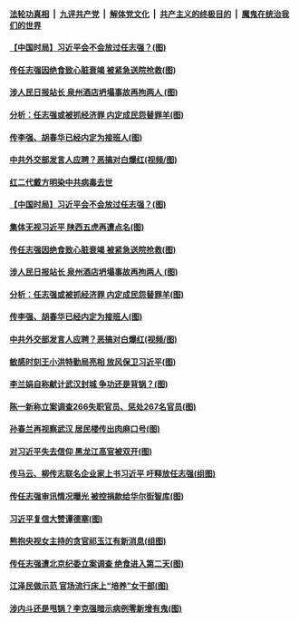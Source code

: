 ####  [法轮功真相](../../../../basic/blob/master/README.md?t=03301324) &nbsp;|&nbsp; [九评共产党](../../../../9ping.md/blob/master/README.md?t=03301324) &nbsp;|&nbsp; [解体党文化](../../../../jtdwh.md/blob/master/README.md?t=03301324)  &nbsp;|&nbsp; [共产主义的终极目的](../../../../gczydzjmd.md/blob/master/README.md?t=03301324) &nbsp;|&nbsp; [魔鬼在统治我们的世界](../../../../mgztzwmdsj.md/blob/master/README.md?t=03301324) 

#### [【中国时局】习近平会不会放过任志强？(图)](../pages/p2/927923.md?t=03301324) 

#### [传任志强因绝食致心脏衰竭 被紧急送院抢救(图)](../pages/p2/927949.md?t=03301324) 

#### [涉人民日报站长 泉州酒店坍塌事故再拘两人 (图)](../pages/p2/927914.md?t=03301324) 

#### [分析：任志强或被抓经济罪 内定成民怨替罪羊(图)](../pages/p2/927925.md?t=03301324) 

#### [传李强、胡春华已经内定为接班人(图)](../pages/p2/927904.md?t=03301324) 

#### [中共外交部发言人应聘？恶搞对白爆红(视频/图)](../pages/p2/927911.md?t=03301324) 

#### [红二代戴方明染中共病毒去世](../pages/p2/927998.md?t=03301324) 

#### [【中国时局】习近平会不会放过任志强？(图)](../pages/p2/927923.md?t=03301324) 

#### [集体无视习近平 陕西五虎再遭点名(图)](../pages/p2/927945.md?t=03301324) 

#### [传任志强因绝食致心脏衰竭 被紧急送院抢救(图)](../pages/p2/927949.md?t=03301324) 

#### [涉人民日报站长 泉州酒店坍塌事故再拘两人 (图)](../pages/p2/927914.md?t=03301324) 

#### [分析：任志强或被抓经济罪 内定成民怨替罪羊(图)](../pages/p2/927925.md?t=03301324) 

#### [传李强、胡春华已经内定为接班人(图)](../pages/p2/927904.md?t=03301324) 

#### [中共外交部发言人应聘？恶搞对白爆红(视频/图)](../pages/p2/927911.md?t=03301324) 

#### [敏感时刻王小洪特勤局亮相 放风保卫习近平(图)](../pages/p2/927893.md?t=03301324) 

#### [李兰娟自称献计武汉封城 争功还是背锅？(图)](../pages/p2/927849.md?t=03301324) 

#### [陈一新称立案调查266失职官员、惩处267名官员(图)](../pages/p2/927818.md?t=03301324) 

#### [孙春兰再视察武汉 居民楼传出肉麻口号(图)](../pages/p2/927776.md?t=03301324) 

#### [对习近平失去信仰 黑龙江高官被双开(图)](../pages/p2/927772.md?t=03301324) 

#### [传马云、柳传志联名企业家上书习近平 吁释放任志强(组图)](../pages/p2/927682.md?t=03301324) 

#### [传任志强审讯情况曝光 被控捐款给华尔街智库(图)](../pages/p2/927681.md?t=03301324) 

#### [习近平复信大赞谭德塞(图)](../pages/p2/927658.md?t=03301324) 

#### [熊抱央视女主持的贪官祁玉江有新消息(组图)](../pages/p2/927640.md?t=03301324) 

#### [传任志强遭北京纪委立案调查 绝食进入第二天(图)](../pages/p2/927585.md?t=03301324) 

#### [江泽民做示范 官场流行床上“培养”女干部(图)](../pages/p2/927566.md?t=03301324) 

#### [涉内斗还是甩锅？李克强暗示病例零新增有鬼(图)](../pages/p2/927539.md?t=03301324) 

